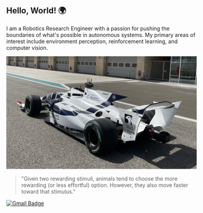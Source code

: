 ## Hello, World! 🌍

<p align='left'>
I am a Robotics Research Engineer with a passion for pushing the boundaries of what's possible in autonomous systems.
My primary areas of interest include environment perception, reinforcement learning, and computer vision.
</p>

![A2RL](IMG_1788.jpg)

> "Given two rewarding stimuli, animals tend to choose the more rewarding (or less effortful) option. However, they also move faster toward that stimulus."

[![Gmail Badge](https://img.shields.io/badge/Gmail-313131?style=for-the-badge&logo=gmail&logoColor=red)](mailto:al.r.falah@gmail.com)

<!--
![Your Picture](DSC097652.jpg)


```python
def main():
    name = "[Your Name]"
    location = "[Your Location]"
    favorite_editor = "[Your Favorite Editor]"

    print(f"\nName: {name}")
    print(f"Living in: {location}")
    print(f"Favourite editor: {favorite_editor}\n")

if __name__ == "__main__":
    main()
